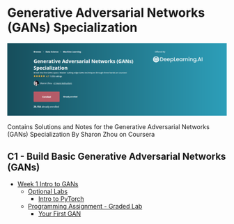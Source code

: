 # Generative Adversarial Networks (GANs) Specialization

![](/Header/header.PNG)

Contains Solutions and Notes for the Generative Adversarial Networks (GANs) Specialization By Sharon Zhou on Coursera

## C1 - Build Basic Generative Adversarial Networks (GANs)


- [Week 1 Intro to GANs](/C1%20-%20Build%20Basic%20Generative%20Adversarial%20Networks%20(GANs)/Week%201%20Intro%20to%20GANs/)
  - [Optional Labs](/C1%20-%20Build%20Basic%20Generative%20Adversarial%20Networks%20(GANs)/Week%201%20Intro%20to%20GANs/Optional%20Lab)
    - [Intro to PyTorch](/C1%20-%20Build%20Basic%20Generative%20Adversarial%20Networks%20(GANs)/Week%201%20Intro%20to%20GANs/Optional%20Lab/Intro_to_PyTorch.ipynb)
  - [Programming Assignment - Graded Lab](/C1%20-%20Build%20Basic%20Generative%20Adversarial%20Networks%20(GANs)/Week%201%20Intro%20to%20GANs/Graded%20Lab/)
    - [Your First GAN](/C1%20-%20Build%20Basic%20Generative%20Adversarial%20Networks%20(GANs)/Week%201%20Intro%20to%20GANs/Graded%20Lab/C1W1_Your_First_GAN.ipynb)
<br/>
